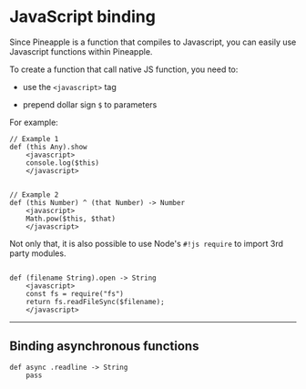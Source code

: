 # JavaScript binding

Since Pineapple is a function that compiles to Javascript, you can easily use Javascript functions within Pineapple.

To create a function that call native JS function, you need to:  

- use the `<javascript>` tag  

- prepend dollar sign `$` to parameters

For example:

```pine
// Example 1
def (this Any).show
    <javascript>
    console.log($this)
    </javascript>


// Example 2
def (this Number) ^ (that Number) -> Number
    <javascript>
    Math.pow($this, $that)
    </javascript>
```

Not only that, it is also possible to use Node's `#!js require` to import 3rd party modules.

```pine

def (filename String).open -> String
    <javascript>
    const fs = require("fs")
    return fs.readFileSync($filename);
    </javascript>
```

---

## Binding asynchronous functions

```pine
def async .readline -> String
    pass
```